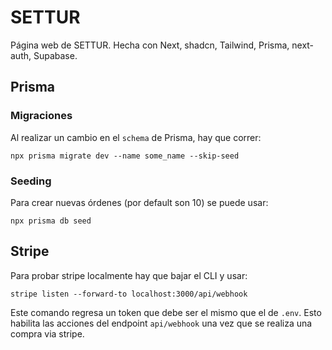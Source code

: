 # SETTUR

Página web de SETTUR. Hecha con Next, shadcn, Tailwind, Prisma, next-auth, Supabase.

## Prisma

### Migraciones

Al realizar un cambio en el `schema` de Prisma, hay que correr:

```
npx prisma migrate dev --name some_name --skip-seed
```

### Seeding

Para crear nuevas órdenes (por default son 10) se puede usar:

```
npx prisma db seed
```

## Stripe

Para probar stripe localmente hay que bajar el CLI y usar:

```
stripe listen --forward-to localhost:3000/api/webhook
```

Este comando regresa un token que debe ser el mismo que el de `.env`. Esto habilita las acciones del endpoint `api/webhook` una vez que se realiza una compra via stripe.
